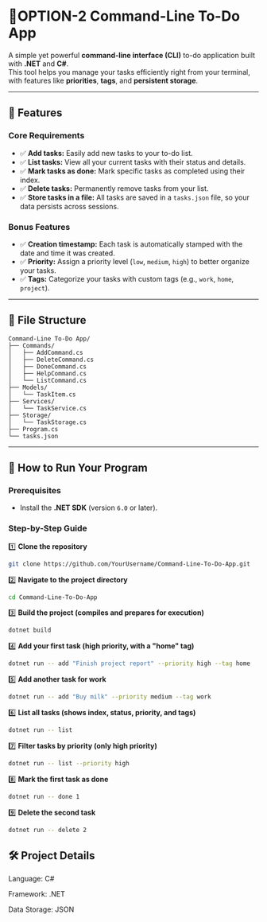 # 📝OPTION-2 Command-Line To-Do App

A simple yet powerful **command-line interface (CLI)** to-do application built with **.NET** and **C#**.  
This tool helps you manage your tasks efficiently right from your terminal, with features like **priorities**, **tags**, and **persistent storage**.

---

## 📌 Features

### **Core Requirements**
- ✅ **Add tasks:** Easily add new tasks to your to-do list.
- ✅ **List tasks:** View all your current tasks with their status and details.
- ✅ **Mark tasks as done:** Mark specific tasks as completed using their index.
- ✅ **Delete tasks:** Permanently remove tasks from your list.
- ✅ **Store tasks in a file:** All tasks are saved in a `tasks.json` file, so your data persists across sessions.

### **Bonus Features**
- ✅ **Creation timestamp:** Each task is automatically stamped with the date and time it was created.
- ✅ **Priority:** Assign a priority level (`low`, `medium`, `high`) to better organize your tasks.
- ✅ **Tags:** Categorize your tasks with custom tags (e.g., `work`, `home`, `project`).

---

## 📂 File Structure
```
Command-Line To-Do App/
├── Commands/
│   ├── AddCommand.cs
│   ├── DeleteCommand.cs
│   ├── DoneCommand.cs
│   ├── HelpCommand.cs
│   └── ListCommand.cs
├── Models/
│   └── TaskItem.cs
├── Services/
│   └── TaskService.cs
├── Storage/
│   └── TaskStorage.cs
├── Program.cs
└── tasks.json
```
---

## 🚀 How to Run Your Program

### **Prerequisites**
- Install the **.NET SDK** (version `6.0` or later).

### **Step-by-Step Guide**

1️⃣ **Clone the repository**  
```bash
git clone https://github.com/YourUsername/Command-Line-To-Do-App.git
```

2️⃣ **Navigate to the project directory**  
```bash
cd Command-Line-To-Do-App
```

3️⃣ **Build the project (compiles and prepares for execution)**   
```bash
dotnet build
```

4️⃣ **Add your first task (high priority, with a "home" tag)**
```bash
dotnet run -- add "Finish project report" --priority high --tag home
```

5️⃣ **Add another task for work**
```bash
dotnet run -- add "Buy milk" --priority medium --tag work
```

6️⃣ **List all tasks (shows index, status, priority, and tags)**
```bash
dotnet run -- list
```

7️⃣ **Filter tasks by priority (only high priority)**
```bash
dotnet run -- list --priority high
```

8️⃣ **Mark the first task as done**    
```bash
dotnet run -- done 1
```

9️⃣ **Delete the second task**    
```bash
dotnet run -- delete 2
```


## 🛠️ Project Details
Language: C#

Framework: .NET

Data Storage: JSON

